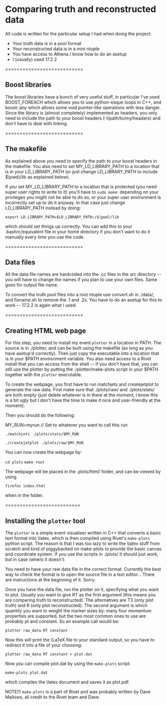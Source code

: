 Comparing truth and reconstructed data
===========================

All code is written for the particular setup I had when doing the project:

* Your truth data is in a pool format
* Your reconstructed data is in a mini ntuple
* You have access to Athena / know how to do an asetup
* I (usually) used 17.2.2

===========================

Boost libraries
---------------

The boost libraries have a bunch of very useful stuff, in particular I've used
BOOST_FOREACH which allows you to use python-esque loops in C++, and boost::any
which allows some void pointer-like operations with less danger. Since the library
is (almost completely) implemented as headers, you only need to include the path
to your boost headers (-I/path/to/my/headers) and don't have to deal with linking.

===========================

The makefile
------------

As explained above you need to specify the path to your boost headers in the makefile.
You also need to set MY_LD_LIBRARY_PATH to a location that is in your LD_LIBRARY_PATH
(or just change LD_LIBRARY_PATH to include $(pwd)/lib as explained below).

If you set MY_LD_LIBRARY_PATH to a location that is protected (you need super user
rights to write to it) you'll have to `sudo make`: depending on your privileges you
might not be able to do so, or your super user environment is incorrectly set up to
do it anyway. In that case just change LD_LIBRARY_PATH instead by doing:

`export LD_LIBRARY_PATH=$LD_LIBRARY_PATH:/$(pwd)/lib`

which should set things up correctly. You can add this to your .bashrc/equivalent file in your home
directory if you don't want to do it manually every time you use the code.

===========================

Data files
----------

All the data file names are hardcoded into the .cc files in the src directory -- you
will have to change the names if you plan to use your own files. Same goes for output
file name.

To convert the truth pool files into a root ntuple use convert.sh in ./data/, and
fixname.sh to remove the .1 and .2s. You have to do an asetup for this to work --
17.2.2 is again what I used.

===========================

Creating HTML web page
----------------------

For this step, you need to install my event `plotter` in a location in PATH. The source is
in ./plotter, and can be built using the makefile (as long as you have asetup'd correctly).
Then just copy the executable into a location that is in your $PATH environment variable.
You also need access to a Rivet install that you can access from the shell -- if you don't have
that, you can still use the plotter by putting the ./plotter/make-plots script in your $PATH
together with the `plotter` executable.

To create the webpage, you first have to run matchjets and createjetplot to generate
the raw data. First make sure that ./plots/raw/ and ./plots/stats/ are both empty (just
delete whatever is in there at the moment, I know this is a bit ugly but I don't have the time
to make it nice and user-friendly at the moment).

Then you should do the following:

MY_RUN=myrun // Set to whatever you want to call this run

`./matchjets ./plots/stats/$MY_RUN`

`./createjetplot ./plots/raw/$MY_RUN`

You can now create the webpage by:

`cd plots`
`make root`

The webpage will be placed in the .plots/html/ folder, and can be viewed by using

`firefox index.html`

when in the folder.

==========================

Installing the `plotter` tool
-----------------------------

The `plotter` is a simple event visualiser written in C++ that converts a basic text format into \latex,
which is then compiled using Rivet's `make-plots` python script. The reason is that I was too lazy to
write the \latex stuff from scratch and kind of piggybacked on make-plots to provide the basic canvas and
coordinate system. If you use the scripts in ./plots/ it should just *work*, but in case (when) it doesn't:

You need to have your raw data file in the correct format. Currently the best way to check the format is to
open the source file in a text editor... There are instructions at the beginning of it. Sorry.

Once you have the data file, run the plotter on it, specifying what you want to plot. Usually you want to give
RT as the first argument (this means you are comparing truth to reconstructed). The alternatives are T3 (only
plot truth) and R (only plot reconstructed). The second argument is which quantity you want to weight the marker
sizes by: many four momentum properties are supported, but the two most common ones to use are probably pt and constant. So an example
call would be:

`plotter raw_data RT constant`

Now this will print the \LaTeX file to your standard output, so you have to redirect it into a file of your choosing:

`plotter raw_data RT constant > plot.dat`

Now you can compile plot.dat by using the `make-plots` script:

`make-plots plot.dat`

which compiles the \latex document and saves it as plot.pdf.

NOTE!!! `make-plots` is a part of Rivet and was probably written by Dave Mallows, all credit to the Rivet team and Dave.
